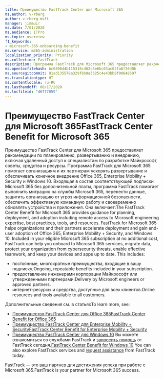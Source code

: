```yaml
---
title: Преимущество FastTrack Center для Microsoft 365
ms.author: v-rberg
author: v-rberg-msft
manager: jimmuir
ms.date: 7/01/2020
ms.audience: ITPro
ms.topic: overview
f1_keywords:
- microsoft-365-onboarding-benefit
ms.service: m365-administration
localization_priority: Priority
ms.collection: FastTrack
description: Программа FastTrack для Microsoft 365 предоставляет рекомендации по планированию, развертыванию и внедрению, включая удаленный доступ к специалистам по разработке Майкрософт, советы, средства и ресурсы. Программа FastTrack для Microsoft 365 помогает организациям и их партнерам ускорять развертывание и обеспечивать конечное внедрение Office 365, Windows 10 и Enterprise Mobility + Security.
ms.openlocfilehash: bc689044b115318cd62c3e6bc03ac02fa6f26d0b
ms.sourcegitcommit: 81ad135578a329f8b0a3325c4e43bb8f90648597
ms.translationtype: HT
ms.contentlocale: ru-RU
ms.lasthandoff: 08/17/2020
ms.locfileid: "46777059"
---
```

# <a name="fasttrack-center-benefit-for-microsoft-365"></a><span data-ttu-id="1bde6-104">Преимущество FastTrack Center для Microsoft 365</span><span class="sxs-lookup"><span data-stu-id="1bde6-104">FastTrack Center Benefit for Microsoft 365</span></span>

<span data-ttu-id="1bde6-p102">Преимущество FastTrack Center для Microsoft 365 предоставляет рекомендации по планированию, развертыванию и внедрению, включая удаленный доступ к специалистам по разработке Майкрософт, советы, средства и ресурсы. Программа FastTrack для Microsoft 365 помогает организациям и их партнерам ускорять развертывание и обеспечивать конечное внедрение Office 365, Enterprise Mobility + Security и Windows 10. Входящая в состав соответствующей подписки Microsoft 365 без дополнительной платы, программа FastTrack помогает выполнить миграцию на службы Microsoft 365, перенести данные, защитить организацию от угроз информационной безопасности, обеспечить эффективную командную работу и своевременно обновлять устройства и приложения. Она включает:</span><span class="sxs-lookup"><span data-stu-id="1bde6-p102">The FastTrack Center Benefit for Microsoft 365 provides guidance for planning, deployment, and adoption including remote access to Microsoft engineering expertise, best practices, tools, and resources. FastTrack for Microsoft 365 helps organizations and their partners accelerate deployment and gain end-user adoption of Office 365, Enterprise Mobility + Security, and Windows 10. Included in your eligible Microsoft 365 subscription at no additional cost, FastTrack can help you onboard to Microsoft 365 services, migrate data, protect your organization from cybersecurity threats, enable effective teamwork, and keep your devices and apps up to date. This includes:</span></span>

- <span data-ttu-id="1bde6-109">постоянные, многократные преимущества, входящие в вашу подписку;</span><span class="sxs-lookup"><span data-stu-id="1bde6-109">Ongoing, repeatable benefits included in your subscription.</span></span>
- <span data-ttu-id="1bde6-110">предоставление инженерами корпорации Майкрософт или утвержденными партнерами;</span><span class="sxs-lookup"><span data-stu-id="1bde6-110">Delivery by Microsoft engineers or approved partners.</span></span>
- <span data-ttu-id="1bde6-111">интернет-ресурсы и средства, доступные для всех клиентов.</span><span class="sxs-lookup"><span data-stu-id="1bde6-111">Online resources and tools available to all customers.</span></span>
  
<span data-ttu-id="1bde6-112">Дополнительные сведения см. в статьях</span><span class="sxs-lookup"><span data-stu-id="1bde6-112">To learn more, see:</span></span>

- [<span data-ttu-id="1bde6-113">Преимущество FastTrack Center для Office 365</span><span class="sxs-lookup"><span data-stu-id="1bde6-113">FastTrack Center Benefit for Office 365</span></span>](O365-fasttrack-benefit-for-office-365.md) 
- [<span data-ttu-id="1bde6-114">Преимущество FastTrack Center для Enterprise Mobility + Security</span><span class="sxs-lookup"><span data-stu-id="1bde6-114">FastTrack Center Benefit for Enterprise Mobility + Security</span></span>](EMS-fasttrack-benefit-for-EMS.md)
- <span data-ttu-id="1bde6-115">[Преимущество FastTrack Center для Windows 10](Win-10-fasttrack-benefit-for-Windows-10.md) Вы можете ознакомиться со службами FastTrack и [запросить помощь](https://go.microsoft.com/fwlink/p/?LinkId=2003903) от FastTrack сегодня.</span><span class="sxs-lookup"><span data-stu-id="1bde6-115">[FastTrack Center Benefit for Windows 10](Win-10-fasttrack-benefit-for-Windows-10.md) You can also explore FastTrack services and [request assistance](https://go.microsoft.com/fwlink/p/?LinkId=2003903) from FastTrack today.</span></span>

<span data-ttu-id="1bde6-116">FastTrack — это ваш партнер для достижения успеха при работе с Microsoft 365.</span><span class="sxs-lookup"><span data-stu-id="1bde6-116">FastTrack is your partner for Microsoft 365 success.</span></span>
  